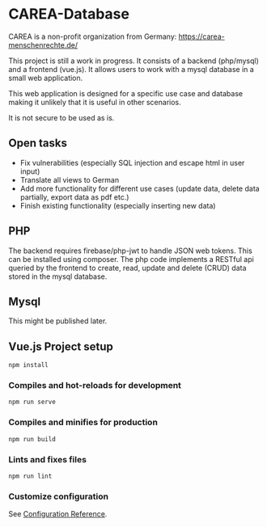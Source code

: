 # CAREA-Database

CAREA is a non-profit organization from Germany: https://carea-menschenrechte.de/

This project is still a work in progress. It consists of a backend (php/mysql) and a frontend (vue.js). It allows users to work with a mysql database in a small web application.

This web application is designed for a specific use case and database making it unlikely that it is useful in other scenarios.

It is not secure to be used as is.

## Open tasks
* Fix vulnerabilities (especially SQL injection and escape html in user input)
* Translate all views to German
* Add more functionality for different use cases (update data, delete data partially, export data as pdf etc.)
* Finish existing functionality (especially inserting new data)

## PHP
The backend requires firebase/php-jwt to handle JSON web tokens. This can be installed using composer. The php code implements a RESTful api queried by the frontend to create, read, update and delete (CRUD) data stored in the mysql database.

## Mysql
This might be published later.

## Vue.js Project setup
```
npm install
```

### Compiles and hot-reloads for development
```
npm run serve
```

### Compiles and minifies for production
```
npm run build
```

### Lints and fixes files
```
npm run lint
```

### Customize configuration
See [Configuration Reference](https://cli.vuejs.org/config/).
